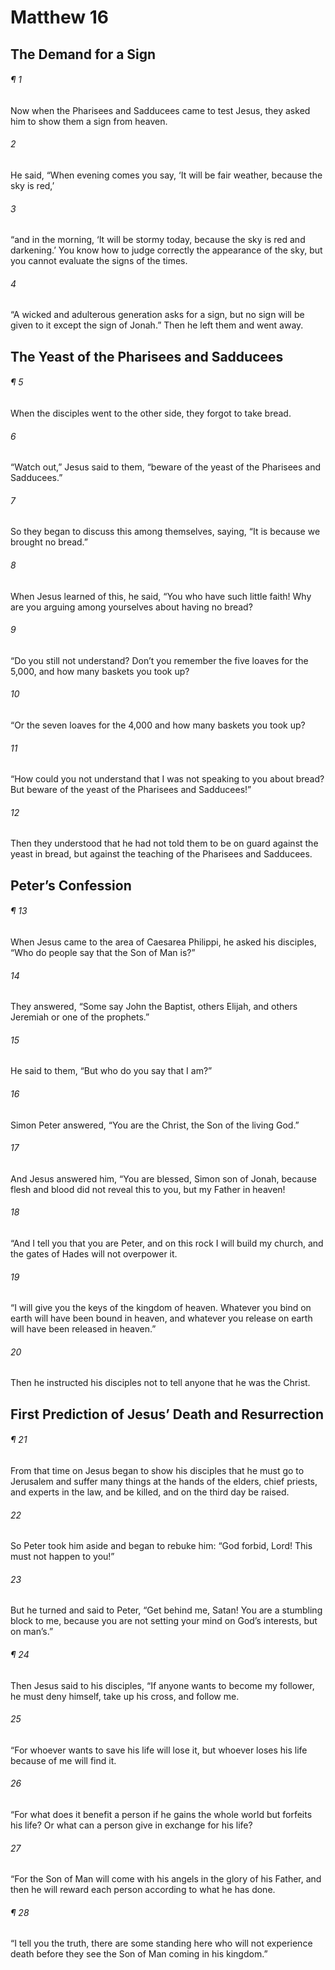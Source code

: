# Matthew 16
## The Demand for a Sign
###### ¶ 1
Now when the Pharisees and Sadducees came to test Jesus, they asked him to show them a sign from heaven.
###### 2
He said, “When evening comes you say, ‘It will be fair weather, because the sky is red,’
###### 3
“and in the morning, ‘It will be stormy today, because the sky is red and darkening.’ You know how to judge correctly the appearance of the sky, but you cannot evaluate the signs of the times.
###### 4
“A wicked and adulterous generation asks for a sign, but no sign will be given to it except the sign of Jonah.” Then he left them and went away.
## The Yeast of the Pharisees and Sadducees
###### ¶ 5
When the disciples went to the other side, they forgot to take bread.
###### 6
“Watch out,” Jesus said to them, “beware of the yeast of the Pharisees and Sadducees.”
###### 7
So they began to discuss this among themselves, saying, “It is because we brought no bread.”
###### 8
When Jesus learned of this, he said, “You who have such little faith! Why are you arguing among yourselves about having no bread?
###### 9
“Do you still not understand? Don’t you remember the five loaves for the 5,000, and how many baskets you took up?
###### 10
“Or the seven loaves for the 4,000 and how many baskets you took up?
###### 11
“How could you not understand that I was not speaking to you about bread? But beware of the yeast of the Pharisees and Sadducees!”
###### 12
Then they understood that he had not told them to be on guard against the yeast in bread, but against the teaching of the Pharisees and Sadducees.
## Peter’s Confession
###### ¶ 13
When Jesus came to the area of Caesarea Philippi, he asked his disciples, “Who do people say that the Son of Man is?”
###### 14
They answered, “Some say John the Baptist, others Elijah, and others Jeremiah or one of the prophets.”
###### 15
He said to them, “But who do you say that I am?”
###### 16
Simon Peter answered, “You are the Christ, the Son of the living God.”
###### 17
And Jesus answered him, “You are blessed, Simon son of Jonah, because flesh and blood did not reveal this to you, but my Father in heaven!
###### 18
“And I tell you that you are Peter, and on this rock I will build my church, and the gates of Hades will not overpower it.
###### 19
“I will give you the keys of the kingdom of heaven. Whatever you bind on earth will have been bound in heaven, and whatever you release on earth will have been released in heaven.”
###### 20
Then he instructed his disciples not to tell anyone that he was the Christ.
## First Prediction of Jesus’ Death and Resurrection
###### ¶ 21
From that time on Jesus began to show his disciples that he must go to Jerusalem and suffer many things at the hands of the elders, chief priests, and experts in the law, and be killed, and on the third day be raised.
###### 22
So Peter took him aside and began to rebuke him: “God forbid, Lord! This must not happen to you!”
###### 23
But he turned and said to Peter, “Get behind me, Satan! You are a stumbling block to me, because you are not setting your mind on God’s interests, but on man’s.”
###### ¶ 24
Then Jesus said to his disciples, “If anyone wants to become my follower, he must deny himself, take up his cross, and follow me.
###### 25
“For whoever wants to save his life will lose it, but whoever loses his life because of me will find it.
###### 26
“For what does it benefit a person if he gains the whole world but forfeits his life? Or what can a person give in exchange for his life?
###### 27
“For the Son of Man will come with his angels in the glory of his Father, and then he will reward each person according to what he has done.
###### ¶ 28
“I tell you the truth, there are some standing here who will not experience death before they see the Son of Man coming in his kingdom.”
